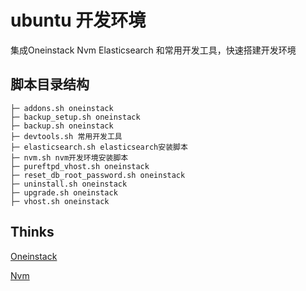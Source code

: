 # ubuntu 开发环境

集成Oneinstack Nvm Elasticsearch 和常用开发工具，快速搭建开发环境



## 脚本目录结构

```
├─ addons.sh oneinstack 
├─ backup_setup.sh oneinstack
├─ backup.sh oneinstack
├─ devtools.sh 常用开发工具
├─ elasticsearch.sh elasticsearch安装脚本
├─ nvm.sh nvm开发环境安装脚本
├─ pureftpd_vhost.sh oneinstack
├─ reset_db_root_password.sh oneinstack
├─ uninstall.sh oneinstack
├─ upgrade.sh oneinstack
├─ vhost.sh oneinstack

```


## Thinks

[Oneinstack](https://github.com/oneinstack/oneinstack)

[Nvm](https://github.com/nvm-sh/nvm)

